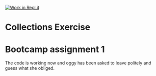 [![Work in Repl.it](https://classroom.github.com/assets/work-in-replit-14baed9a392b3a25080506f3b7b6d57f295ec2978f6f33ec97e36a161684cbe9.svg)](https://classroom.github.com/online_ide?assignment_repo_id=2970933&assignment_repo_type=AssignmentRepo)
# Collections Exercise

# Bootcamp assignment 1

The code is working now and oggy has been asked to leave politely and guess what she obliged.
